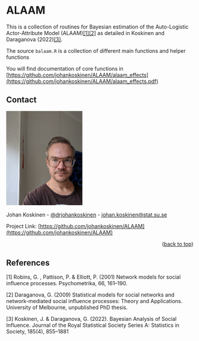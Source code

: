 # ALAAM

This is a collection of routines for Bayesian estimation of the Auto-Logistic Actor-Attribute Model (ALAAM)[[1]](#1)[[2]](#2) as detailed in Koskinen and Daraganova (2022)[[3]](#3).

The source `balaam.R` is a collection of different main functions and helper functions

You will find documentation of core functions in  [https://github.com/johankoskinen/ALAAM/alaam_effects](https://github.com/johankoskinen/ALAAM/alaam_effects.pdf)
<!-- CONTACT -->
## Contact

<img src="images/koskinen_johan.jpg" alt="Me" width="205.2" height="254.4">

Johan Koskinen - [@drjohankoskinen](https://twitter.com/drjohankoskinen) - johan.koskinen@stat.su.se

Project Link: [https://github.com/johankoskinen/ALAAM](https://github.com/johankoskinen/ALAAM)

<p align="right">(<a href="#readme-top">back to top</a>)</p>

## References
<a id="1">[1]</a> 
Robins, G. , Pattison, P. & Elliott, P. (2001)
Network models for social influence processes.
Psychometrika, 66, 161–190.

<a id="2">[2]</a> 
Daraganova, G. (2009)
Statistical models for social networks and network-mediated social influence processes: Theory and Applications.
University of Melbourne, unpublished PhD thesis.

<a id="3">[3]</a> 
Koskinen, J. & Daraganova, G. (2022).
Bayesian Analysis of Social Influence.
Journal of the Royal Statistical Society Series A: Statistics in Society, 185(4), 855–1881


